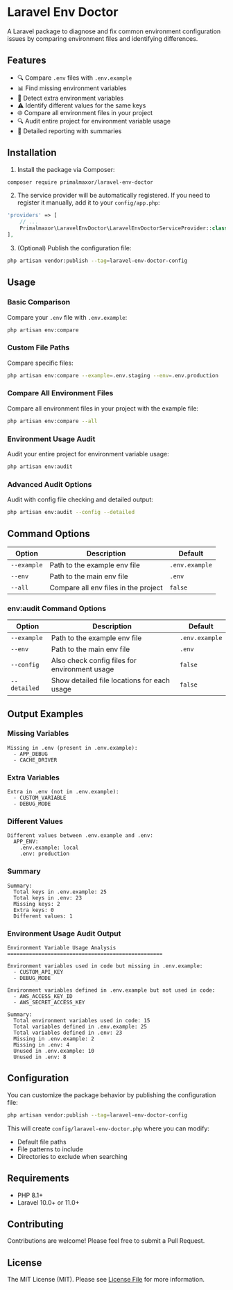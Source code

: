 # Laravel Env Doctor

A Laravel package to diagnose and fix common environment configuration issues by comparing environment files and identifying differences.

## Features

- 🔍 Compare `.env` files with `.env.example`
- 📊 Find missing environment variables
- 🚨 Detect extra environment variables
- ⚠️ Identify different values for the same keys
- 🌐 Compare all environment files in your project
- 🔍 Audit entire project for environment variable usage
- 📝 Detailed reporting with summaries

## Installation

1. Install the package via Composer:

```bash
composer require primalmaxor/laravel-env-doctor
```

2. The service provider will be automatically registered. If you need to register it manually, add it to your `config/app.php`:

```php
'providers' => [
    // ...
    Primalmaxor\LaravelEnvDoctor\LaravelEnvDoctorServiceProvider::class,
],
```

3. (Optional) Publish the configuration file:

```bash
php artisan vendor:publish --tag=laravel-env-doctor-config
```

## Usage

### Basic Comparison

Compare your `.env` file with `.env.example`:

```bash
php artisan env:compare
```

### Custom File Paths

Compare specific files:

```bash
php artisan env:compare --example=.env.staging --env=.env.production
```

### Compare All Environment Files

Compare all environment files in your project with the example file:

```bash
php artisan env:compare --all
```

### Environment Usage Audit

Audit your entire project for environment variable usage:

```bash
php artisan env:audit
```

### Advanced Audit Options

Audit with config file checking and detailed output:

```bash
php artisan env:audit --config --detailed
```

## Command Options

| Option | Description | Default |
|--------|-------------|---------|
| `--example` | Path to the example env file | `.env.example` |
| `--env` | Path to the main env file | `.env` |
| `--all` | Compare all env files in the project | `false` |

### env:audit Command Options

| Option | Description | Default |
|--------|-------------|---------|
| `--example` | Path to the example env file | `.env.example` |
| `--env` | Path to the main env file | `.env` |
| `--config` | Also check config files for environment usage | `false` |
| `--detailed` | Show detailed file locations for each usage | `false` |

## Output Examples

### Missing Variables
```
Missing in .env (present in .env.example):
  - APP_DEBUG
  - CACHE_DRIVER
```

### Extra Variables
```
Extra in .env (not in .env.example):
  - CUSTOM_VARIABLE
  - DEBUG_MODE
```

### Different Values
```
Different values between .env.example and .env:
  APP_ENV:
    .env.example: local
    .env: production
```

### Summary
```
Summary:
  Total keys in .env.example: 25
  Total keys in .env: 23
  Missing keys: 2
  Extra keys: 0
  Different values: 1
```

### Environment Usage Audit Output

```
Environment Variable Usage Analysis
==================================================

Environment variables used in code but missing in .env.example:
  - CUSTOM_API_KEY
  - DEBUG_MODE

Environment variables defined in .env.example but not used in code:
  - AWS_ACCESS_KEY_ID
  - AWS_SECRET_ACCESS_KEY

Summary:
  Total environment variables used in code: 15
  Total variables defined in .env.example: 25
  Total variables defined in .env: 23
  Missing in .env.example: 2
  Missing in .env: 4
  Unused in .env.example: 10
  Unused in .env: 8
```

## Configuration

You can customize the package behavior by publishing the configuration file:

```bash
php artisan vendor:publish --tag=laravel-env-doctor-config
```

This will create `config/laravel-env-doctor.php` where you can modify:

- Default file paths
- File patterns to include
- Directories to exclude when searching

## Requirements

- PHP 8.1+
- Laravel 10.0+ or 11.0+

## Contributing

Contributions are welcome! Please feel free to submit a Pull Request.

## License

The MIT License (MIT). Please see [License File](LICENSE.md) for more information.